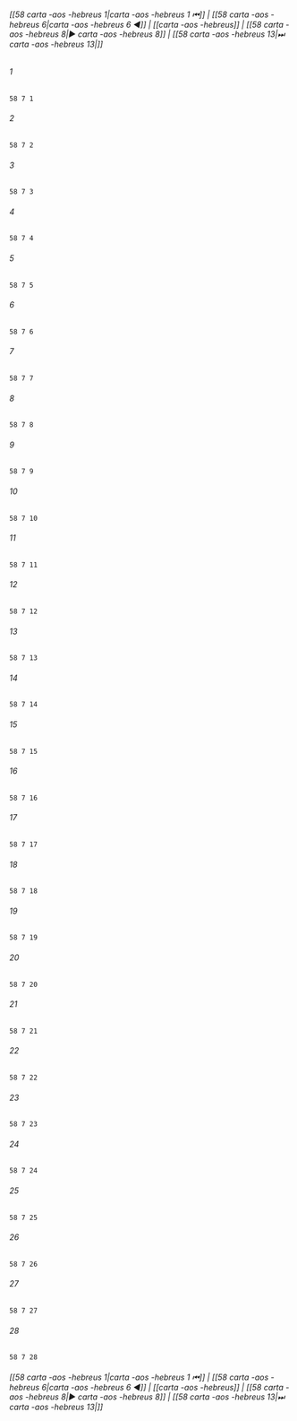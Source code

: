
###### [[58 carta -aos -hebreus 1|carta -aos -hebreus 1 ⏮]] | [[58 carta -aos -hebreus 6|carta -aos -hebreus 6 ◀]] | [[carta -aos -hebreus]] | [[58 carta -aos -hebreus 8|▶ carta -aos -hebreus 8]] | [[58 carta -aos -hebreus 13|⏭ carta -aos -hebreus 13|]]

###### 1
``` verse
58 7 1 
```
###### 2
``` verse
58 7 2 
```
###### 3
``` verse
58 7 3 
```
###### 4
``` verse
58 7 4 
```
###### 5
``` verse
58 7 5 
```
###### 6
``` verse
58 7 6 
```
###### 7
``` verse
58 7 7 
```
###### 8
``` verse
58 7 8 
```
###### 9
``` verse
58 7 9 
```
###### 10
``` verse
58 7 10 
```
###### 11
``` verse
58 7 11 
```
###### 12
``` verse
58 7 12 
```
###### 13
``` verse
58 7 13 
```
###### 14
``` verse
58 7 14 
```
###### 15
``` verse
58 7 15 
```
###### 16
``` verse
58 7 16 
```
###### 17
``` verse
58 7 17 
```
###### 18
``` verse
58 7 18 
```
###### 19
``` verse
58 7 19 
```
###### 20
``` verse
58 7 20 
```
###### 21
``` verse
58 7 21 
```
###### 22
``` verse
58 7 22 
```
###### 23
``` verse
58 7 23 
```
###### 24
``` verse
58 7 24 
```
###### 25
``` verse
58 7 25 
```
###### 26
``` verse
58 7 26 
```
###### 27
``` verse
58 7 27 
```
###### 28
``` verse
58 7 28 
```

###### [[58 carta -aos -hebreus 1|carta -aos -hebreus 1 ⏮]] | [[58 carta -aos -hebreus 6|carta -aos -hebreus 6 ◀]] | [[carta -aos -hebreus]] | [[58 carta -aos -hebreus 8|▶ carta -aos -hebreus 8]] | [[58 carta -aos -hebreus 13|⏭ carta -aos -hebreus 13|]]

